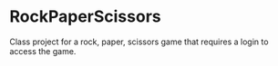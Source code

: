 # RockPaperScissors
Class project for a rock, paper, scissors game that requires a login to access the game.
